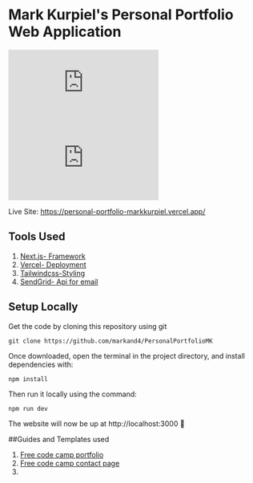 

# Mark Kurpiel's Personal Portfolio Web Application  

<!--- These are examples. See https://shields.io for others or to customize this set of shields. You might want to include dependencies, project status and licence info here --->
![GitHub repo size](https://img.shields.io/github/repo-size/scottydocs/README-template.md)
![GitHub contributors](https://img.shields.io/github/contributors/scottydocs/README-template.md)

Live Site: https://personal-portfolio-markkurpiel.vercel.app/

## Tools Used 

1. [Next.js- Framework](https://nextjs.org/) 
2. [Vercel- Deployment](https://vercel.com/dashboard)
3. [Tailwindcss-Styling](https://tailwindcss.com/)
5. [SendGrid- Api for email](https://sendgrid.com/)



## Setup Locally 

Get the code by cloning this repository using git

```
git clone https://github.com/markand4/PersonalPortfolioMK
```

Once downloaded, open the terminal in the project directory, and install dependencies with:

```
npm install
```

Then run it locally using the command:

```
npm run dev
```

The website will now be up at http://localhost:3000 🚀

##Guides and Templates used

1. [Free code camp portfolio](https://www.freecodecamp.org/news/how-to-build-a-portfolio-site-with-nextjs-tailwindcss/)
2. [Free code camp contact page](https://www.freecodecamp.org/news/how-to-build-a-working-contact-form-with-sendgrid-and-next-js/)
3. 

